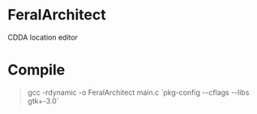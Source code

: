 # FeralArchitect
CDDA location editor

# Compile
> gcc -rdynamic -o FeralArchitect main.c \`pkg-config --cflags --libs gtk+-3.0\`

